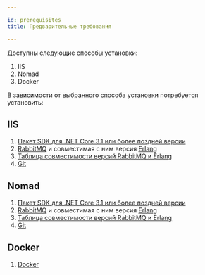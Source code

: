 ```yaml
---

id: prerequisites
title: Предварительные требования

---
```


Доступны следующие способы установки:

1. IIS
2. Nomad
3. Docker

В зависимости от выбранного способа установки потребуется установить:

## IIS

1. [Пакет SDK для .NET Core 3.1 или более поздней версии](https://dotnet.microsoft.com/download/dotnet-core/3.1)
2. [RabbitMQ](https://www.rabbitmq.com/) и совместимая с ним версия [Erlang](https://www.erlang.org/)
3. [Таблица совместимости версий RabbitMQ и Erlang](https://www.rabbitmq.com/which-erlang.html)
4. [Git](https://git-scm.com/)

## Nomad

1. [Пакет SDK для .NET Core 3.1 или более поздней версии](https://dotnet.microsoft.com/download/dotnet-core/3.1)
2. [RabbitMQ](https://www.rabbitmq.com/) и совместимая с ним версия [Erlang](https://www.erlang.org/)
3. [Таблица совместимости версий RabbitMQ и Erlang](https://www.rabbitmq.com/which-erlang.html)
4. [Git](https://git-scm.com/)

## Docker

1. [Docker](https://www.docker.com/)